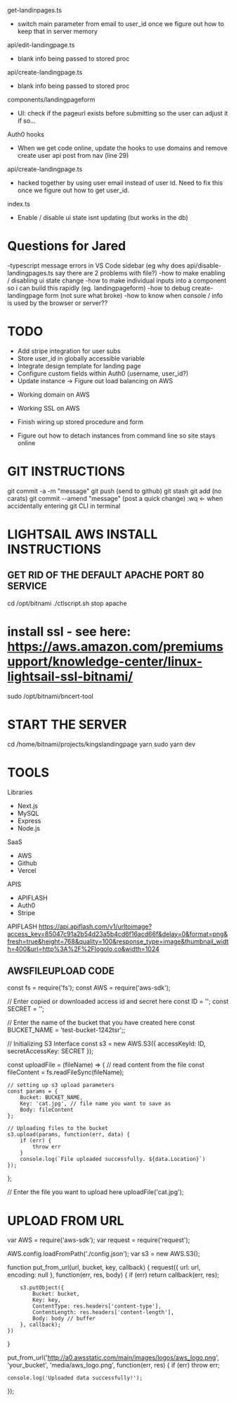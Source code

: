 get-landinpages.ts
- switch main parameter from email to user_id once we figure out how to keep that in server memory

api/edit-landingpage.ts
- blank info being passed to stored proc

api/create-landingpage.ts
- blank info being passed to stored proc

components/landingpageform
- UI: check if the pageurl exists before submitting so the user can adjust it if so...

Auth0 hooks
- When we get code online, update the hooks to use domains and remove create user api post from nav (line 29)

api/create-landingpage.ts
- hacked together by using user email instead of user id. Need to fix this once we figure out how to get user_id.

index.ts
- Enable / disable ui state isnt updating (but works in the db)

Questions for Jared
===================
-typescript message errors in VS Code sidebar (eg why does api/disable-landingpages.ts say there are 2 problems with file?)
-how to make enabling / disabling ui state change
-how to make individual inputs into a component so i can build this rapidly (eg. landingpageform)
-how to debug create-landingpage form (not sure what broke)
-how to know when console / info is used by the browser or server??

TODO
================
* Add stripe integration for user subs
* Store user_id in globally accessible variable
* Integrate design template for landing page
* Configure custom fields within Auth0 (username, user_id?) 
* Update instance -> Figure out load balancing on AWS
- Working domain on AWS
* Working SSL on AWS
- Finish wiring up stored procedure and form
* Figure out how to detach instances from command line so site stays online

GIT INSTRUCTIONS
================
git commit -a -m "message"
git push (send to github)
git stash
git add <filedirectory> (no carats)
git commit --amend "message" (post a quick change)
:wq <- when accidentally entering git CLI in terminal

LIGHTSAIL AWS INSTALL INSTRUCTIONS
===============
## GET RID OF THE DEFAULT APACHE PORT 80 SERVICE
cd /opt/bitnami
./ctlscript.sh stop apache
# install ssl - see here: https://aws.amazon.com/premiumsupport/knowledge-center/linux-lightsail-ssl-bitnami/
sudo /opt/bitnami/bncert-tool
# START THE SERVER
cd /home/bitnami/projects/kingslandingpage
yarn
sudo yarn dev


TOOLS
===============
Libraries
- Next.js
- MySQL
- Express
- Node.js

SaaS
- AWS
- Github
- Vercel

APIS
- APIFLASH
- Auth0
- Stripe


APIFLASH
https://api.apiflash.com/v1/urltoimage?access_key=85047c91a2b54d23a5b4cd6f16acd66f&delay=0&format=png&fresh=true&height=768&quality=100&response_type=image&thumbnail_width=400&url=http%3A%2F%2Flogolo.co&width=1024


AWSFILEUPLOAD CODE
------------------
const fs = require('fs');
const AWS = require('aws-sdk');

// Enter copied or downloaded access id and secret here
const ID = '';
const SECRET = '';

// Enter the name of the bucket that you have created here
const BUCKET_NAME = 'test-bucket-1242tsr';;


// Initializing S3 Interface
const s3 = new AWS.S3({
    accessKeyId: ID,
    secretAccessKey: SECRET
});

const uploadFile = (fileName) => {
    // read content from the file
    const fileContent = fs.readFileSync(fileName);

    // setting up s3 upload parameters
    const params = {
        Bucket: BUCKET_NAME,
        Key: 'cat.jpg', // file name you want to save as
        Body: fileContent
    };

    // Uploading files to the bucket
    s3.upload(params, function(err, data) {
        if (err) {
            throw err
        }
        console.log(`File uploaded successfully. ${data.Location}`)
    });
};

// Enter the file you want to upload here
uploadFile('cat.jpg');


# UPLOAD FROM URL

var AWS = require('aws-sdk');
var request = require('request');

AWS.config.loadFromPath('./config.json');
var s3 = new AWS.S3();

function put_from_url(url, bucket, key, callback) {
    request({
        url: url,
        encoding: null
    }, function(err, res, body) {
        if (err)
            return callback(err, res);

        s3.putObject({
            Bucket: bucket,
            Key: key,
            ContentType: res.headers['content-type'],
            ContentLength: res.headers['content-length'],
            Body: body // buffer
        }, callback);
    })
}

put_from_url('http://a0.awsstatic.com/main/images/logos/aws_logo.png', 'your_bucket', 'media/aws_logo.png', function(err, res) {
    if (err)
        throw err;

    console.log('Uploaded data successfully!');
});

